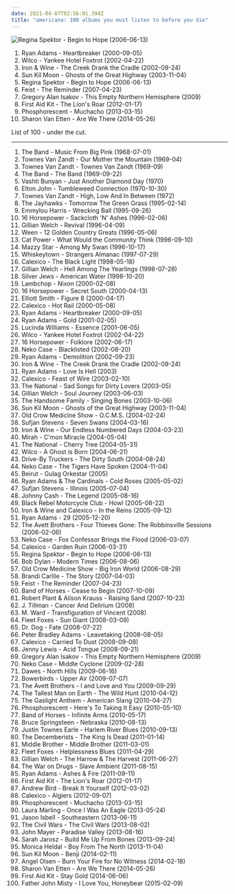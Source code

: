 ```yaml
---
date: 2021-04-07T02:56:01.394Z
title: "americana: 100 albums you must listen to before you die"
---
```

![Regina Spektor - Begin to Hope (2006-06-13)](http://coverartarchive.org/release/7c48653c-8e50-4f8b-91a4-25321c500fed/25262967822-500.jpg "Regina Spektor - Begin to Hope (2006-06-13)")
<ol class="albums">
<li data-cover="http://coverartarchive.org/release/b365e7fb-3da0-4da5-b30c-384b7c8c3db9/12206702287-500.jpg" data-tags="alt-country, americana" role="button">Ryan Adams - Heartbreaker (2000-09-05)</li>
<li data-cover="http://coverartarchive.org/release/667f92d8-2ea5-49fd-914b-54f955622ea9/3636036495-500.jpg" data-tags="indie, alt-country" role="button">Wilco - Yankee Hotel Foxtrot (2002-04-22)</li>
<li data-cover="http://coverartarchive.org/release/e270a453-a6c5-4bbc-91d7-5e4378e7d08c/2500642993-500.jpg" data-tags="folk, indie, acoustic" role="button">Iron & Wine - The Creek Drank the Cradle (2002-09-24)</li>
<li data-cover="http://coverartarchive.org/release/d4c15b9a-7a22-4ac9-9800-393de8a794d7/22598735186-500.jpg" data-tags="folk" role="button">Sun Kil Moon - Ghosts of the Great Highway (2003-11-04)</li>
<li data-cover="http://coverartarchive.org/release/7c48653c-8e50-4f8b-91a4-25321c500fed/25262967822-500.jpg" data-tags="female vocalists, indie, singer-songwriter" role="button">Regina Spektor - Begin to Hope (2006-06-13)</li>
<li data-cover="http://coverartarchive.org/release/805d6908-afee-3a49-b6e0-e9ca5ce6a452/16767229098-500.jpg" data-tags="indie, female vocalists, indie pop, female vocalist, pop, alternative, indie rock" role="button">Feist - The Reminder (2007-04-23)</li>
<li data-cover="http://coverartarchive.org/release/a9f1fa02-8290-449a-95ee-e88c53a3e60b/13153183313-500.jpg" data-tags="rock, singer-songwriter, acoustic, americana, adult contemporary, folk rock, singer/songwriter, gregory alan isakov" role="button">Gregory Alan Isakov - This Empty Northern Hemisphere (2009)</li>
<li data-cover="http://coverartarchive.org/release/dd28bdf0-4610-49ac-97db-800dcff5cca6/10744966085-500.jpg" data-tags="folk" role="button">First Aid Kit - The Lion's Roar (2012-01-17)</li>
<li data-cover="http://coverartarchive.org/release/13995b09-6a31-44d6-9185-3f41a70273d3/3678416346-500.jpg" data-tags="americana, indie folk" role="button">Phosphorescent - Muchacho (2013-03-15)</li>
<li data-cover="http://coverartarchive.org/release/294ce5a9-a36b-4e41-982e-56f2f94bb581/20346832405-500.jpg" data-tags="folk, indie folk" role="button">Sharon Van Etten - Are We There (2014-05-26)</li>
</ol>
List of 100 - under the cut.
<!-- more -->

_________________

<ol class="albums">
<li data-cover="http://coverartarchive.org/release/7cf90a62-28e1-479e-beea-aec59d72a456/20530359400-500.jpg" data-tags="folk rock, 60s, classic rock" role="button">
The Band - Music From Big Pink (1968-07-01)
</li>
<li data-cover="https://img.discogs.com/5GB_YywyYox8jr8m1MAseKxL940=/fit-in/600x594/filters:strip_icc():format(jpeg):mode_rgb():quality(90)/discogs-images/R-2120652-1485622460-8194.jpeg.jpg" data-tags="singer-songwriter, folk, americana" role="button">
Townes Van Zandt - Our Mother the Mountain (1969-04)
</li>
<li data-cover="https://img.discogs.com/nqLPEdhe3mrLmQyQsqcKs-jv3Ts=/fit-in/600x598/filters:strip_icc():format(jpeg):mode_rgb():quality(90)/discogs-images/R-2743145-1542462946-3638.jpeg.jpg" data-tags="singer-songwriter, country" role="button">
Townes Van Zandt - Townes Van Zandt (1969-09)
</li>
<li data-cover="http://coverartarchive.org/release/2ff35d4e-5623-4723-929c-bff2e0a5eb37/9925745196-500.jpg" data-tags="classic rock, rock" role="button">
The Band - The Band (1969-09-22)
</li>
<li data-cover="https://img.discogs.com/2x-W2u8k9mU9yX_EUoj7jyLfKac=/fit-in/600x600/filters:strip_icc():format(jpeg):mode_rgb():quality(90)/discogs-images/R-640394-1504973916-3642.jpeg.jpg" data-tags="folk, female vocalists, indie, alternative" role="button">
Vashti Bunyan - Just Another Diamond Day (1970)
</li>
<li data-cover="http://coverartarchive.org/release/cdd63811-5c17-41a1-aa95-73d0fac9b957/14017331036-500.jpg" data-tags="70s, elton john, classic rock" role="button">
Elton John - Tumbleweed Connection (1970-10-30)
</li>
<li data-cover="http://coverartarchive.org/release/1c29c50c-6c65-385f-a883-59d952c1b239/4192952574-500.jpg" data-tags="country, americana" role="button">
Townes Van Zandt - High, Low And In Between (1972)
</li>
<li data-cover="http://coverartarchive.org/release/b402178b-e511-4340-9002-3dc2cbe31b5b/24710309425-500.jpg" data-tags="alt-country, americana" role="button">
The Jayhawks - Tomorrow The Green Grass (1995-02-14)
</li>
<li data-cover="http://coverartarchive.org/release/3340642f-c8c7-48aa-83c0-e3a696dcbe76/14642036386-500.jpg" data-tags="country, female vocalists, alt-country" role="button">
Emmylou Harris - Wrecking Ball (1995-09-26)
</li>
<li data-cover="http://coverartarchive.org/release/75d92172-7a2f-4a9e-89da-8eca082c25e0/2186095398-500.jpg" data-tags="alt-country" role="button">
16 Horsepower - Sackcloth 'N' Ashes (1996-02-06)
</li>
<li data-cover="https://img.discogs.com/cMK3nWewwhq4rsy67g2jbnJf8SI=/fit-in/500x500/filters:strip_icc():format(jpeg):mode_rgb():quality(90)/discogs-images/R-736313-1153473870.jpeg.jpg" data-tags="americana, alt-country" role="button">
Gillian Welch - Revival (1996-04-09)
</li>
<li data-cover="http://coverartarchive.org/release/c48fa5ac-a16f-435b-88f3-179a668a40ad/6848496966-500.jpg" data-tags="country, americana, alt-country" role="button">
Ween - 12 Golden Country Greats (1996-05-06)
</li>
<li data-cover="http://coverartarchive.org/release/cb552dc7-b0fe-4bcd-b864-1b3940baee8c/6010090362-500.jpg" data-tags="indie, female vocalists, female, alternative, indie rock, female singers, pop, rock, alternative rock, indie pop, female vocals, female vocalist, female voices, girls, indie-rock, female artists, female vocal, indie-pop, love song" role="button">
Cat Power - What Would the Community Think (1996-09-10)
</li>
<li data-cover="http://coverartarchive.org/release/3ee6bd30-4a23-40cb-9958-d0c321ccdff3/17361537089-500.jpg" data-tags="female vocalists, indie, alternative, alternative rock, indie rock, indie pop, female singers, female, pop, rock, girls, indie-rock, female vocals, female vocalist, female artists, female vocal, female voices, indie-pop" role="button">
Mazzy Star - Among My Swan (1996-10-17)
</li>
<li data-cover="https://img.discogs.com/DPXykrJLEsfWDftE5ewzKXttR0U=/fit-in/600x600/filters:strip_icc():format(jpeg):mode_rgb():quality(90)/discogs-images/R-1315068-1494720817-1257.jpeg.jpg" data-tags="americana, alt-country, whiskeytown" role="button">
Whiskeytown - Strangers Almanac (1997-07-29)
</li>
<li data-cover="http://coverartarchive.org/release/41396e8b-5000-336e-a089-7a8ea6e8180b/19777899159-500.jpg" data-tags="americana" role="button">
Calexico - The Black Light (1998-05-18)
</li>
<li data-cover="http://coverartarchive.org/release/bc38531a-a567-3d20-a49c-80f0ff31dac2/6212217119-500.jpg" data-tags="americana" role="button">
Gillian Welch - Hell Among The Yearlings (1998-07-28)
</li>
<li data-cover="https://img.discogs.com/n0rEsIRhAgZo9rDRLCP6Y3WxgnA=/fit-in/170x170/filters:strip_icc():format(jpeg):mode_rgb():quality(90)/discogs-images/R-368162-1104497072.jpg.jpg" data-tags="indie, 90s" role="button">
Silver Jews - American Water (1998-10-20)
</li>
<li data-cover="http://coverartarchive.org/release/058e013c-9cee-4e2d-a3a7-2c643b0aef37/4558030091-500.jpg" data-tags="alt-country, americana" role="button">
Lambchop - Nixon (2000-02-08)
</li>
<li data-cover="https://img.discogs.com/KYq8BFt639w64kh_qkmjWTnhtnY=/fit-in/600x598/filters:strip_icc():format(jpeg):mode_rgb():quality(90)/discogs-images/R-500503-1406232209-1601.jpeg.jpg" data-tags="alt-country, americana" role="button">
16 Horsepower - Secret South (2000-04-13)
</li>
<li data-cover="http://coverartarchive.org/release/8bc521b4-57af-4b4c-88a1-ad214c9c6516/9560550155-500.jpg" data-tags="singer-songwriter, indie" role="button">
Elliott Smith - Figure 8 (2000-04-17)
</li>
<li data-cover="http://coverartarchive.org/release/de32e340-9ba1-4d5f-8185-93a75c356a8f/12338923634-500.jpg" data-tags="americana" role="button">
Calexico - Hot Rail (2000-05-08)
</li>
<li data-cover="http://coverartarchive.org/release/b365e7fb-3da0-4da5-b30c-384b7c8c3db9/12206702287-500.jpg" data-tags="alt-country, americana" role="button">
Ryan Adams - Heartbreaker (2000-09-05)
</li>
<li data-cover="http://coverartarchive.org/release/24f92b75-e2a0-4283-92a5-4073ff5088b5/15459838845-500.jpg" data-tags="alt-country, ryan adams" role="button">
Ryan Adams - Gold (2001-02-05)
</li>
<li data-cover="http://coverartarchive.org/release/b63f6d8e-3e82-47c2-bb85-06034cbddbed/2259711816-500.jpg" data-tags="country, alt-country, americana" role="button">
Lucinda Williams - Essence (2001-06-05)
</li>
<li data-cover="http://coverartarchive.org/release/667f92d8-2ea5-49fd-914b-54f955622ea9/3636036495-500.jpg" data-tags="indie, alt-country" role="button">
Wilco - Yankee Hotel Foxtrot (2002-04-22)
</li>
<li data-cover="http://coverartarchive.org/release/35c7382b-99b5-3ab6-8df8-4c68b36d461d/4265603773-500.jpg" data-tags="americana" role="button">
16 Horsepower - Folklore (2002-06-17)
</li>
<li data-cover="https://img.discogs.com/8M6BkDTG3KIUapd4JKOCMic_cjE=/fit-in/600x586/filters:strip_icc():format(jpeg):mode_rgb():quality(90)/discogs-images/R-1199115-1543624095-1762.jpeg.jpg" data-tags="alt-country" role="button">
Neko Case - Blacklisted (2002-08-20)
</li>
<li data-cover="http://coverartarchive.org/release/d15bdbc1-11ac-3c28-8619-c445ffbe390a/2986614652-500.jpg" data-tags="alt-country, 2000s" role="button">
Ryan Adams - Demolition (2002-09-23)
</li>
<li data-cover="http://coverartarchive.org/release/e270a453-a6c5-4bbc-91d7-5e4378e7d08c/2500642993-500.jpg" data-tags="folk, indie, acoustic" role="button">
Iron & Wine - The Creek Drank the Cradle (2002-09-24)
</li>
<li data-cover="https://img.discogs.com/ke5mv5j3Qr9m9GEBBC-a_zc-UYw=/fit-in/600x592/filters:strip_icc():format(jpeg):mode_rgb():quality(90)/discogs-images/R-1994709-1561738115-2240.jpeg.jpg" data-tags="alt-country, rock" role="button">
Ryan Adams - Love Is Hell (2003)
</li>
<li data-cover="http://coverartarchive.org/release/1d22deda-5427-4b32-83c3-d36a369c2070/15971902789-500.jpg" data-tags="americana" role="button">
Calexico - Feast of Wire (2003-02-10)
</li>
<li data-cover="http://coverartarchive.org/release/361eb780-0b77-479f-bf80-9f2ad813d3e0/7793148294-500.jpg" data-tags="indie" role="button">
The National - Sad Songs for Dirty Lovers (2003-05)
</li>
<li data-cover="http://coverartarchive.org/release/b6f84cbc-afff-36c1-9eab-8da0633c7c6c/2255166850-500.jpg" data-tags="alt-country" role="button">
Gillian Welch - Soul Journey (2003-06-03)
</li>
<li data-cover="https://img.discogs.com/okJGG8uLdDFFDZV-gNoKZgOklwk=/fit-in/600x609/filters:strip_icc():format(jpeg):mode_rgb():quality(90)/discogs-images/R-1528233-1493375981-7883.jpeg.jpg" data-tags="alt-country, folk noir, americana" role="button">
The Handsome Family - Singing Bones (2003-10-06)
</li>
<li data-cover="http://coverartarchive.org/release/d4c15b9a-7a22-4ac9-9800-393de8a794d7/22598735186-500.jpg" data-tags="folk" role="button">
Sun Kil Moon - Ghosts of the Great Highway (2003-11-04)
</li>
<li data-cover="http://coverartarchive.org/release/1a400f03-445e-4510-a9d3-04aa625f3209/6253846025-500.jpg" data-tags="bluegrass" role="button">
Old Crow Medicine Show - O.C.M.S. (2004-02-24)
</li>
<li data-cover="https://img.discogs.com/m0fgdWmyM4wTAr76YR_8WWo8On0=/fit-in/373x369/filters:strip_icc():format(jpeg):mode_rgb():quality(90)/discogs-images/R-5218555-1387813137-1639.jpeg.jpg" data-tags="indie, folk" role="button">
Sufjan Stevens - Seven Swans (2004-03-16)
</li>
<li data-cover="https://img.discogs.com/OVJ1kObTaUzbns3_1UIBUPftwJ8=/fit-in/600x600/filters:strip_icc():format(jpeg):mode_rgb():quality(90)/discogs-images/R-484100-1318784010.jpeg.jpg" data-tags="folk" role="button">
Iron & Wine - Our Endless Numbered Days (2004-03-23)
</li>
<li data-cover="https://img.discogs.com/kqYj4ochAeSGmKUFfOnxgKhxmf0=/fit-in/475x422/filters:strip_icc():format(jpeg):mode_rgb():quality(90)/discogs-images/R-525696-1285843401.jpeg.jpg" data-tags="indie, female vocalists, female, indie pop, rock, indie rock, female vocalist, pop, alternative, alternative rock, girls, indie-rock, female vocals, female artists, female vocal, female voices, female singers, indie-pop, love song" role="button">
Mirah - C'mon Miracle (2004-05-04)
</li>
<li data-cover="http://coverartarchive.org/release/04fd79dc-6e18-4982-9192-3edd0145c257/6603125173-500.jpg" data-tags="indie rock" role="button">
The National - Cherry Tree (2004-05-31)
</li>
<li data-cover="http://coverartarchive.org/release/9ad6f7a0-bd9e-4ca2-8b8a-5441dc51f34b/4530847957-500.jpg" data-tags="00s, indie, rock" role="button">
Wilco - A Ghost is Born (2004-06-21)
</li>
<li data-cover="http://coverartarchive.org/release/48239f74-e24f-4e0b-a4e6-019c266ec905/15448138762-500.jpg" data-tags="alt-country, southern rock" role="button">
Drive-By Truckers - The Dirty South (2004-08-24)
</li>
<li data-cover="https://img.discogs.com/ryr63Fyk9Sx0bq2PS_CTbI7MPco=/fit-in/600x536/filters:strip_icc():format(jpeg):mode_rgb():quality(90)/discogs-images/R-667949-1145600424.jpeg.jpg" data-tags="americana" role="button">
Neko Case - The Tigers Have Spoken (2004-11-04)
</li>
<li data-cover="https://img.discogs.com/nMi29_-lm1KFl0pINXn_06Tj8k4=/fit-in/595x600/filters:strip_icc():format(jpeg):mode_rgb():quality(90)/discogs-images/R-1480402-1290441220.jpeg.jpg" data-tags="folk, indie" role="button">
Beirut - Gulag Orkestar (2005)
</li>
<li data-cover="http://coverartarchive.org/release/54b44dcd-5bf6-449e-ae67-79bc4d17787a/6807003433-500.jpg" data-tags="americana, alt-country, folk rock, country rock, 2000s, eu tenho, folk american" role="button">
Ryan Adams & The Cardinals - Cold Roses (2005-05-02)
</li>
<li data-cover="http://coverartarchive.org/release/2f6d6830-e03c-4709-86ce-c0a2eb9e8c31/20089518568-500.jpg" data-tags="indie, folk" role="button">
Sufjan Stevens - Illinois (2005-07-04)
</li>
<li data-cover="https://img.discogs.com/euPgMPOhkaUG4hkmQxHl-UUVdcI=/fit-in/455x455/filters:strip_icc():format(jpeg):mode_rgb():quality(90)/discogs-images/R-3528063-1333984291.jpeg.jpg" data-tags="country, cash" role="button">
Johnny Cash - The Legend (2005-08-16)
</li>
<li data-cover="http://coverartarchive.org/release/4b63123a-f122-4feb-bce2-a3c02dc79a7b/4619205570-500.jpg" data-tags="indie, rock, indie rock" role="button">
Black Rebel Motorcycle Club - Howl (2005-08-22)
</li>
<li data-cover="http://coverartarchive.org/release/123b84c6-d6da-3975-96ec-65ab937ee16a/19801864754-500.jpg" data-tags="indie, folk" role="button">
Iron & Wine and Calexico - In the Reins (2005-09-12)
</li>
<li data-cover="http://coverartarchive.org/release/b22613bf-8082-4d1a-9946-f4a5e9a4a76f/3786305895-500.jpg" data-tags="rock, alternative, singer-songwriter, americana, 00s" role="button">
Ryan Adams - 29 (2005-12-20)
</li>
<li data-cover="https://via.placeholder.com/450" data-tags="americana, bluegrass, country-folk, emusic, heavy rotation, ramshackle, the avett brothers, produced by doug williams" role="button">
The Avett Brothers - Four Thieves Gone: The Robbinsville Sessions (2006-02-06)
</li>
<li data-cover="https://img.discogs.com/beowalMRNZmW5GIaRtWKWjFu_fc=/fit-in/300x300/filters:strip_icc():format(jpeg):mode_rgb():quality(90)/discogs-images/R-682006-1147158422.jpeg.jpg" data-tags="alt-country" role="button">
Neko Case - Fox Confessor Brings the Flood (2006-03-07)
</li>
<li data-cover="http://coverartarchive.org/release/61e933ae-208d-36fe-8dbc-fa0411780514/4021935438-500.jpg" data-tags="americana" role="button">
Calexico - Garden Ruin (2006-03-31)
</li>
<li data-cover="http://coverartarchive.org/release/7c48653c-8e50-4f8b-91a4-25321c500fed/25262967822-500.jpg" data-tags="female vocalists, indie, singer-songwriter" role="button">
Regina Spektor - Begin to Hope (2006-06-13)
</li>
<li data-cover="https://img.discogs.com/fRz-6uhvDD3K-L3mSc1ze2pg0Z4=/fit-in/600x596/filters:strip_icc():format(jpeg):mode_rgb():quality(90)/discogs-images/R-9708867-1485281444-1711.jpeg.jpg" data-tags="folk, singer-songwriter, folk rock, rock, 00s" role="button">
Bob Dylan - Modern Times (2006-08-06)
</li>
<li data-cover="https://img.discogs.com/O5XwKi9q8ZHB_1fGKNlvskSdI5w=/fit-in/600x600/filters:strip_icc():format(jpeg):mode_rgb():quality(90)/discogs-images/R-2127169-1533790488-7456.jpeg.jpg" data-tags="country, folk, americana" role="button">
Old Crow Medicine Show - Big Iron World (2006-08-29)
</li>
<li data-cover="http://coverartarchive.org/release/019438e9-9ab2-444f-b31a-cb87e48a372a/22983477967-500.jpg" data-tags="female vocalists, brandi carlile, singer-songwriter, start to finish albums" role="button">
Brandi Carlile - The Story (2007-04-03)
</li>
<li data-cover="http://coverartarchive.org/release/805d6908-afee-3a49-b6e0-e9ca5ce6a452/16767229098-500.jpg" data-tags="indie, female vocalists, indie pop, female vocalist, pop, alternative, indie rock" role="button">
Feist - The Reminder (2007-04-23)
</li>
<li data-cover="http://coverartarchive.org/release/266d3199-79fa-4e99-b0c1-eb61f6e08796/1695014994-500.jpg" data-tags="indie rock" role="button">
Band of Horses - Cease to Begin (2007-10-09)
</li>
<li data-cover="http://coverartarchive.org/release/060d2f99-5f82-488a-9f0a-b6b1a8112026/10151905692-500.jpg" data-tags="folk rock, americana" role="button">
Robert Plant & Alison Krauss - Raising Sand (2007-10-23)
</li>
<li data-cover="http://coverartarchive.org/release/4b16363d-02fe-498e-8c0b-98b7509a87be/16717106099-500.jpg" data-tags="folk, acoustic, slow-coustic, indie, alternative, singer-songwriter, lo-fi, alt-country, folk rock, indie folk, alternative folk, country, indie pop, indie rock, sad, slow, calm, americana, blues, moody, songwriter, winter, mellow, melancholy, sleep, folk noir, freak folk, soft, emotional, slowcore, quiet, alt country, singer songwriter, singer-songwriters, short song, alt rock, hippie, indie-folk, independent, lyrics, lo fi, post folk, chamber folk, neofreak-folk, euphoric misery, concentration, folk me, quiet voices, singersongwriters, quiet  music" role="button">
J. Tillman - Cancer And Delirium (2008)
</li>
<li data-cover="https://img.discogs.com/vxJaH8x8RTd8dOVYRkA24V2jWaM=/fit-in/590x598/filters:strip_icc():format(jpeg):mode_rgb():quality(90)/discogs-images/R-671642-1260644338.jpeg.jpg" data-tags="folk, singer-songwriter" role="button">
M. Ward - Transfiguration of Vincent (2008)
</li>
<li data-cover="http://coverartarchive.org/release/a1cdc0b6-8792-3b96-9cbe-0cd7f6508f46/25519399010-500.jpg" data-tags="folk, indie folk, subpop" role="button">
Fleet Foxes - Sun Giant (2008-03-09)
</li>
<li data-cover="http://coverartarchive.org/release/0c8398de-11e3-4dd1-ab32-4f2ca7cbccd8/27982063567-500.jpg" data-tags="indie" role="button">
Dr. Dog - Fate (2008-07-22)
</li>
<li data-cover="http://coverartarchive.org/release/332b04a6-1a19-4d44-94c6-3c03e14f374b/15577515732-500.jpg" data-tags="pop, country, pop rock, americana, singer/songwriter, purchased 09, albums checked" role="button">
Peter Bradley Adams - Leavetaking (2008-08-05)
</li>
<li data-cover="https://img.discogs.com/570piM_nHmtsZQ1_26OyDA3-oY0=/fit-in/600x600/filters:strip_icc():format(jpeg):mode_rgb():quality(90)/discogs-images/R-1495368-1249306448.jpeg.jpg" data-tags="americana, alternative country, calexico" role="button">
Calexico - Carried To Dust (2008-09-08)
</li>
<li data-cover="https://img.discogs.com/hvwrsdt7Le86HEpqOvnSzL40b1Q=/fit-in/497x511/filters:strip_icc():format(jpeg):mode_rgb():quality(90)/discogs-images/R-1488405-1223451575.jpeg.jpg" data-tags="indie pop" role="button">
Jenny Lewis - Acid Tongue (2008-09-21)
</li>
<li data-cover="http://coverartarchive.org/release/a9f1fa02-8290-449a-95ee-e88c53a3e60b/13153183313-500.jpg" data-tags="rock, singer-songwriter, acoustic, americana, adult contemporary, folk rock, singer/songwriter, gregory alan isakov" role="button">
Gregory Alan Isakov - This Empty Northern Hemisphere (2009)
</li>
<li data-cover="http://coverartarchive.org/release/05472483-8124-3552-93dd-b3c6d1e106fa/22402218939-500.jpg" data-tags="alt-country, indie rock" role="button">
Neko Case - Middle Cyclone (2009-02-28)
</li>
<li data-cover="https://img.discogs.com/bWe6E11wY-XQqkfJK_E_IwaBQy0=/fit-in/500x500/filters:strip_icc():format(jpeg):mode_rgb():quality(90)/discogs-images/R-9774512-1486146509-8533.jpeg.jpg" data-tags="americana" role="button">
Dawes - North Hills (2009-06-16)
</li>
<li data-cover="http://coverartarchive.org/release/86999218-5d93-4590-80f6-e609ca6ed072/17331772069-500.jpg" data-tags="folk" role="button">
Bowerbirds - Upper Air (2009-07-07)
</li>
<li data-cover="http://coverartarchive.org/release/edfa2198-2521-4c00-95e9-b8385f189aec/15829365088-500.jpg" data-tags="alt-country, folk rock" role="button">
The Avett Brothers - I and Love and You (2009-09-29)
</li>
<li data-cover="http://coverartarchive.org/release/da3b6651-add3-458f-8f43-0eb211afe9b1/26402641631-500.jpg" data-tags="folk" role="button">
The Tallest Man on Earth - The Wild Hunt (2010-04-12)
</li>
<li data-cover="https://img.discogs.com/Eqn3dfO3zcU4Je4SPpmaVIVXTfM=/fit-in/600x589/filters:strip_icc():format(jpeg):mode_rgb():quality(90)/discogs-images/R-4121815-1501255791-6847.jpeg.jpg" data-tags="punk rock, folk punk" role="button">
The Gaslight Anthem - American Slang (2010-04-27)
</li>
<li data-cover="https://img.discogs.com/l7LWi0aZ5pDiIOYrw_f7axpg3tM=/fit-in/592x600/filters:strip_icc():format(jpeg):mode_rgb():quality(90)/discogs-images/R-2259033-1288908723.jpeg.jpg" data-tags="folk" role="button">
Phosphorescent - Here's To Taking It Easy (2010-05-10)
</li>
<li data-cover="http://coverartarchive.org/release/046d996d-e82a-3ad9-a550-4e903ce6f3bc/1601718947-500.jpg" data-tags="indie, indie rock" role="button">
Band of Horses - Infinite Arms (2010-05-17)
</li>
<li data-cover="http://coverartarchive.org/release/1782be70-4a31-4ff8-a0a8-33a72a2ae7a4/11006677943-500.jpg" data-tags="folk, rock" role="button">
Bruce Springsteen - Nebraska (2010-08-13)
</li>
<li data-cover="http://coverartarchive.org/release/b34b531d-34e8-32c2-a8ae-d1082a337fc9/3033907801-500.jpg" data-tags="americana, alt-country, 2010s, 2010 albums" role="button">
Justin Townes Earle - Harlem River Blues (2010-09-13)
</li>
<li data-cover="http://coverartarchive.org/release/386e22bc-d967-4224-98cc-13ec5315751b/4625733651-500.jpg" data-tags="indie, folk rock, indie folk" role="button">
The Decemberists - The King Is Dead (2011-01-14)
</li>
<li data-cover="http://coverartarchive.org/release/d018eb48-2097-463c-9d1b-433836f3ec47/28251309548-500.jpg" data-tags="rock, alternative, americana, kickass, my gang 11" role="button">
Middle Brother - Middle Brother (2011-03-01)
</li>
<li data-cover="https://via.placeholder.com/450" data-tags="folk, indie" role="button">
Fleet Foxes - Helplessness Blues (2011-04-29)
</li>
<li data-cover="http://coverartarchive.org/release/c5c8be35-4645-44b8-b994-7c5140081a2d/21285235822-500.jpg" data-tags="americana" role="button">
Gillian Welch - The Harrow & The Harvest (2011-06-27)
</li>
<li data-cover="http://coverartarchive.org/release/54d25015-9820-4982-bd8f-1810d8237473/8040874955-500.jpg" data-tags="indie rock" role="button">
The War on Drugs - Slave Ambient (2011-08-15)
</li>
<li data-cover="http://coverartarchive.org/release/513486c0-cbc3-4c88-a056-08ec7c5e41c0/15459840968-500.jpg" data-tags="americana, alt-country, ryan adams" role="button">
Ryan Adams - Ashes & Fire (2011-09-11)
</li>
<li data-cover="http://coverartarchive.org/release/dd28bdf0-4610-49ac-97db-800dcff5cca6/10744966085-500.jpg" data-tags="folk" role="button">
First Aid Kit - The Lion's Roar (2012-01-17)
</li>
<li data-cover="http://coverartarchive.org/release/8d95e2f4-96fa-4d42-a88a-61a013e4b1c5/11724559730-500.jpg" data-tags="indie" role="button">
Andrew Bird - Break It Yourself (2012-03-02)
</li>
<li data-cover="https://img.discogs.com/Wm2_Byb_UERQEPCTZOVZgLqYles=/fit-in/600x600/filters:strip_icc():format(jpeg):mode_rgb():quality(90)/discogs-images/R-3762429-1343389637-5857.jpeg.jpg" data-tags="americana" role="button">
Calexico - Algiers (2012-09-07)
</li>
<li data-cover="http://coverartarchive.org/release/13995b09-6a31-44d6-9185-3f41a70273d3/3678416346-500.jpg" data-tags="americana, indie folk" role="button">
Phosphorescent - Muchacho (2013-03-15)
</li>
<li data-cover="http://coverartarchive.org/release/bf301708-c09d-4005-b029-65840a08f37f/15696299805-500.jpg" data-tags="folk, contemporary folk, americana, indie folk" role="button">
Laura Marling - Once I Was An Eagle (2013-05-24)
</li>
<li data-cover="http://coverartarchive.org/release/8a3be0f3-c237-4e0d-bdba-f82b3329a974/16252635324-500.jpg" data-tags="americana" role="button">
Jason Isbell - Southeastern (2013-06-11)
</li>
<li data-cover="http://coverartarchive.org/release/75b78092-f898-47fa-a2f0-ccc061f277e8/4825372811-500.jpg" data-tags="folk, indie rock, usa, acoustic, americana, alt folk, indie folk, alt country, alternative country, 10s, 2010s, 2013 albums, monochrome album covers, american group, grammy winner 2014" role="button">
The Civil Wars - The Civil Wars (2013-08-02)
</li>
<li data-cover="http://coverartarchive.org/release/54ae2614-7ddb-4c11-b251-231929556b55/4911466037-500.jpg" data-tags="blues" role="button">
John Mayer - Paradise Valley (2013-08-16)
</li>
<li data-cover="https://img.discogs.com/0ZxmEWYfvMahYDyVlfsf2zFRhbw=/fit-in/600x531/filters:strip_icc():format(jpeg):mode_rgb():quality(90)/discogs-images/R-5008713-1382263827-7200.jpeg.jpg" data-tags="pop, folk, contemporary folk, americana, alt-country, 2010s, contemporary bluegrass" role="button">
Sarah Jarosz - Build Me Up From Bones (2013-09-24)
</li>
<li data-cover="https://img.discogs.com/yxqESXxmldaE5n86jktHZwDBIGY=/fit-in/516x514/filters:strip_icc():format(jpeg):mode_rgb():quality(90)/discogs-images/R-5085547-1384336109-1853.jpeg.jpg" data-tags="americana" role="button">
Monica Heldal - Boy From The North (2013-11-04)
</li>
<li data-cover="http://coverartarchive.org/release/b5d5a923-0adc-47d4-847a-421cbe5823dc/6430174126-500.jpg" data-tags="singer-songwriter, folk" role="button">
Sun Kil Moon - Benji (2014-02-11)
</li>
<li data-cover="http://coverartarchive.org/release/68fbee4a-3c04-4afa-bbc6-65ee5208d1d3/8701944318-500.jpg" data-tags="psychedelic folk" role="button">
Angel Olsen - Burn Your Fire for No Witness (2014-02-18)
</li>
<li data-cover="http://coverartarchive.org/release/294ce5a9-a36b-4e41-982e-56f2f94bb581/20346832405-500.jpg" data-tags="folk, indie folk" role="button">
Sharon Van Etten - Are We There (2014-05-26)
</li>
<li data-cover="http://coverartarchive.org/release/36b69931-add2-4409-8d7a-939f277223f2/7183720847-500.jpg" data-tags="folk" role="button">
First Aid Kit - Stay Gold (2014-06-06)
</li>
<li data-cover="http://coverartarchive.org/release/5bad490b-2939-4955-955b-9280cf616473/9591833765-500.jpg" data-tags="folk, indie" role="button">
Father John Misty - I Love You, Honeybear (2015-02-09)
</li>
</ol>